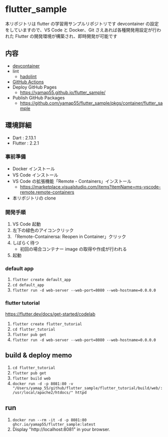 # flutter_sample

本リポジトリは flutter の学習用サンプルリポジトリです
devcontainer の設定をしていますので、VS Code と Docker、Git さえあれば各種開発用設定が行われた Flutter の開発環境が構築され、即時開発が可能です

## 内容

- [devcontainer](https://code.visualstudio.com/docs/remote/containers)
- lint
  - [hadolint](https://github.com/hadolint/hadolint)
- [GitHub Actions](https://github.co.jp/features/actions)
- Deploy GitHub Pages
  - https://yamap55.github.io/flutter_sample/
- Publish GitHub Packages
  - https://github.com/yamap55/flutter_sample/pkgs/container/flutter_sample

## 環境詳細

- Dart : 2.13.1
- Flutter : 2.2.1

### 事前準備

- Docker インストール
- VS Code インストール
- VS Code の拡張機能「Remote - Containers」インストール
  - https://marketplace.visualstudio.com/items?itemName=ms-vscode-remote.remote-containers
- 本リポジトリの clone

### 開発手順

1. VS Code 起動
2. 左下の緑色のアイコンクリック
3. 「Remote-Containersa: Reopen in Container」クリック
4. しばらく待つ
   - 初回の場合コンテナー image の取得や作成が行われる
5. 起動

### default app

1. `flutter create default_app`
2. `cd default_app`
3. `flutter run -d web-server --web-port=8080 --web-hostname=0.0.0.0`

### flutter tutorial

https://flutter.dev/docs/get-started/codelab

1. `flutter create flutter_tutorial`
2. `cd flutter_tutorial`
3. `flutter pub get`
4. `flutter run -d web-server --web-port=8080 --web-hostname=0.0.0.0`

## build & deploy memo

1. `cd flutter_tutorial`
2. `flutter pub get`
3. `flutter build web`
4. `docker run -d -p 8081:80 -v  "/Users/yamap_55/github/flutter_sample/flutter_tutorial/build/web/:/usr/local/apache2/htdocs/" httpd`

## run

1. `docker run --rm -it -d -p 8081:80 ghcr.io/yamap55/flutter_sample:latest`
2. Display "http://localhost:8081" in your browser.
